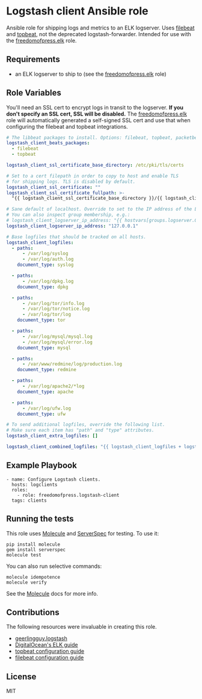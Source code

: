 # Logstash client Ansible role
Ansible role for shipping logs and metrics to an ELK logserver.
Uses [filebeat] and [topbeat], not the deprecated logstash-forwarder.
Intended for use with the [freedomofpress.elk] role.

Requirements
------------
* an ELK logserver to ship to (see the [freedomofpress.elk] role)

Role Variables
--------------
You'll need an SSL cert to encrypt logs in transit to the logserver.
**If you don't specify an SSL cert, SSL will be disabled.**
The [freedomofpress.elk] role will automatically generated a self-signed
SSL cert and use that when configuring the filebeat and topbeat integrations.

```yaml
# The libbeat packages to install. Options: filebeat, topbeat, packetbeat.
logstash_client_beats_packages:
  - filebeat
  - topbeat

logstash_client_ssl_certificate_base_directory: /etc/pki/tls/certs

# Set to a cert filepath in order to copy to host and enable TLS
# for shipping logs. TLS is disabled by default.
logstash_client_ssl_certificate: ""
logstash_client_ssl_certificate_fullpath: >-
  "{{ logstash_client_ssl_certificate_base_directory }}/{{ logstash_client_ssl_certificate | basename }}"

# Sane default of localhost. Override to set to the IP address of the Logstash server.
# You can also inspect group membership, e.g.:
# logstash_client_logserver_ip_address: "{{ hostvars[groups.logserver.0].ansible_default_ipv4.address }}"
logstash_client_logserver_ip_address: "127.0.0.1"

# Base logfiles that should be tracked on all hosts.
logstash_client_logfiles:
  - paths:
      - /var/log/syslog
      - /var/log/auth.log
    document_type: syslog

  - paths:
      - /var/log/dpkg.log
    document_type: dpkg

  - paths:
      - /var/log/tor/info.log
      - /var/log/tor/notice.log
      - /var/log/tor/log
    document_type: tor

  - paths:
      - /var/log/mysql/mysql.log
      - /var/log/mysql/error.log
    document_type: mysql

  - paths:
      - /var/www/redmine/log/production.log
    document_type: redmine

  - paths:
      - /var/log/apache2/*log
    document_type: apache

  - paths:
      - /var/log/ufw.log
    document_type: ufw

# To send additional logfiles, override the following list.
# Make sure each item has "path" and "type" attributes.
logstash_client_extra_logfiles: []

logstash_client_combined_logfiles: "{{ logstash_client_logfiles + logstash_client_extra_logfiles }}"
```

Example Playbook
----------------

```
- name: Configure Logstash clients.
  hosts: logclients
  roles:
    - role: freedomofpress.logstash-client
  tags: clients
```

Running the tests
-----------------

This role uses [Molecule] and [ServerSpec] for testing. To use it:

```
pip install molecule
gem install serverspec
molecule test
```

You can also run selective commands:

```
molecule idempotence
molecule verify
```

See the [Molecule] docs for more info.

Contributions
-------------
The following resources were invaluable in creating this role.

* [geerlingguy.logstash](https://github.com/geerlingguy/ansible-role-logstash)
* [DigitalOcean's ELK guide](https://www.digitalocean.com/community/tutorials/how-to-install-elasticsearch-logstash-and-kibana-4-on-ubuntu-14-04)
* [topbeat configuration guide](https://www.elastic.co/guide/en/beats/topbeat/current/topbeat-configuration-options.html)
* [filebeat configuration guide](https://www.elastic.co/guide/en/beats/filebeat/current/filebeat-configuration-details.html)

License
-------

MIT

[Molecule]: http://molecule.readthedocs.org/en/master/
[ServerSpec]: http://serverspec.org/
[freedomofpress.elk]: https://github.com/freedomofpress/ansible-role-elk
[filebeat]: https://www.elastic.co/guide/en/beats/filebeat/current/filebeat-overview.html
[topbeat]: https://www.elastic.co/guide/en/beats/topbeat/current/_overview.html
